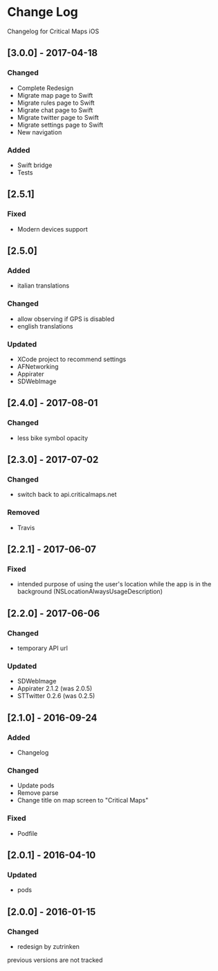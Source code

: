 # Change Log
Changelog for Critical Maps iOS

## [3.0.0] - 2017-04-18

### Changed
- Complete Redesign
- Migrate map page to Swift
- Migrate rules page to Swift
- Migrate chat page to Swift
- Migrate twitter page to Swift
- Migrate settings page to Swift
- New navigation

### Added
- Swift bridge
- Tests

## [2.5.1]
### Fixed
- Modern devices support

## [2.5.0]
### Added
- italian translations

### Changed
- allow observing if GPS is disabled
- english translations

### Updated
- XCode project to recommend settings
- AFNetworking
- Appirater
- SDWebImage

## [2.4.0] - 2017-08-01
### Changed
- less bike symbol opacity 

## [2.3.0] - 2017-07-02
### Changed
- switch back to api.criticalmaps.net

### Removed
- Travis

## [2.2.1] - 2017-06-07
### Fixed
- intended purpose of using the user's location while the app is in the background (NSLocationAlwaysUsageDescription)

## [2.2.0] - 2017-06-06
### Changed
- temporary API url

### Updated
- SDWebImage 
- Appirater 2.1.2 (was 2.0.5)
- STTwitter 0.2.6 (was 0.2.5)

## [2.1.0] - 2016-09-24
### Added
- Changelog

### Changed
- Update pods
- Remove parse
- Change title on map screen to "Critical Maps"

### Fixed
- Podfile

## [2.0.1] - 2016-04-10
### Updated
- pods

## [2.0.0] - 2016-01-15
### Changed
- redesign by zutrinken

previous versions are not tracked
